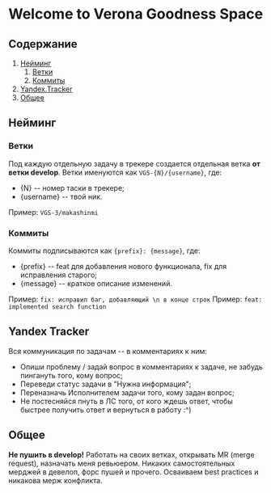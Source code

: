 # Welcome to Verona Goodness Space

## Содержание
1. [Нейминг](#нейминг)
    1. [Ветки](#ветки)
    2. [Коммиты](#коммиты)
2. [Yandex.Tracker](#yandex-tracker)
3. [Общее](#общее)

## Нейминг

### Ветки
Под каждую отдельную задачу в трекере создается отдельная ветка **от ветки develop**. Ветки именуются как `VGS-{N}/{username}`, где:
- {N} -- номер таски в трекере;
- {username} -- твой ник.

Пример: `VGS-3/makashinmi`

### Коммиты
Коммиты подписываются как `{prefix}: {message}`, где:
- {prefix} -- feat для добавления нового функционала, fix для исправления старого;
- {message} -- краткое описание изменений.

Пример: `fix: исправил баг, добавляющий \n в конце строк`
Пример: `feat: implemented search function`


## Yandex Tracker
Вся коммуникация по задачам -- в комментариях к ним:
- Опиши проблему / задай вопрос в комментариях к задаче, не забудь пингануть того, кому вопрос;
- Переведи статус задачи в "Нужна информация";
- Переназначь Исполнителем задачи того, кому задан вопрос;
- Не постесняйся пнуть в ЛС того, от кого ждешь ответ, чтобы быстрее получить ответ и вернуться в работу :^)


## Общее
**Не пушить в develop!**
Работать на своих ветках, открывать MR (merge request), назначать меня ревьюером. Никаких самостоятельных мерджей в девелоп, форс пушей и прочего. Осваиваем best practices и никакова мерж конфликта.

